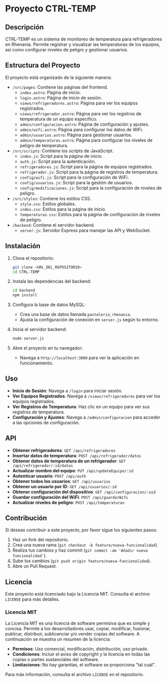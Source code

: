 # Proyecto CTRL-TEMP

## Descripción
CTRL-TEMP es un sistema de monitoreo de temperatura para refrigeradores en Rhenania. Permite registrar y visualizar las temperaturas de los equipos, así como configurar niveles de peligro y gestionar usuarios.

## Estructura del Proyecto
El proyecto está organizado de la siguiente manera:

- `/src/pages`: Contiene las páginas del frontend.
  - `index.astro`: Página de inicio.
  - `login.astro`: Página de inicio de sesión.
  - `views/refrigeradores.astro`: Página para ver los equipos registrados.
  - `views/refrigerador.astro`: Página para ver los registros de temperatura de un equipo específico.
  - `admin/configuracion.astro`: Página de configuración y ajustes.
  - `admin/wifi.astro`: Página para configurar los datos de WiFi.
  - `admin/usuarios.astro`: Página para gestionar usuarios.
  - `admin/temperaturas.astro`: Página para configurar los niveles de peligro de temperatura.
- `/src/scripts`: Contiene los scripts de JavaScript.
  - `index.js`: Script para la página de inicio.
  - `auth.js`: Script para la autenticación.
  - `refrigeradores.js`: Script para la página de equipos registrados.
  - `refrigerador.js`: Script para la página de registros de temperatura.
  - `config/wifi.js`: Script para la configuración de WiFi.
  - `config/usuarios.js`: Script para la gestión de usuarios.
  - `config/modificaciones.js`: Script para la configuración de niveles de peligro.
- `/src/styles`: Contiene los estilos CSS.
  - `style.css`: Estilos globales.
  - `index.css`: Estilos para la página de inicio.
  - `temperaturas.css`: Estilos para la página de configuración de niveles de peligro.
- `/backend`: Contiene el servidor backend.
  - `server.js`: Servidor Express para manejar las API y WebSocket.

## Instalación
1. Clona el repositorio:
   ```bash
   git clone <URL_DEL_REPOSITORIO>
   cd CTRL-TEMP
   ```

2. Instala las dependencias del backend:
   ```bash
   cd backend
   npm install
   ```

3. Configura la base de datos MySQL:
   - Crea una base de datos llamada `pasteleria_rhenania`.
   - Ajusta la configuración de conexión en `server.js` según tu entorno.

4. Inicia el servidor backend:
   ```bash
   node server.js
   ```

5. Abre el proyecto en tu navegador:
   - Navega a `http://localhost:3000` para ver la aplicación en funcionamiento.

## Uso
- **Inicio de Sesión**: Navega a `/login` para iniciar sesión.
- **Ver Equipos Registrados**: Navega a `/views/refrigeradores` para ver los equipos registrados.
- **Ver Registros de Temperatura**: Haz clic en un equipo para ver sus registros de temperatura.
- **Configuración y Ajustes**: Navega a `/admin/configuracion` para acceder a las opciones de configuración.

## API
- **Obtener refrigeradores**: `GET /api/refrigeradores`
- **Insertar datos de temperatura**: `POST /api/refrigerador/datos`
- **Obtener datos de temperatura de un refrigerador**: `GET /api/refrigerador/:id/datos`
- **Actualizar nombre del equipo**: `PUT /api/updateEquipo/:id`
- **Autenticar usuario**: `POST /api/auth`
- **Obtener todos los usuarios**: `GET /api/usuarios`
- **Obtener un usuario por ID**: `GET /api/usuarios/:id`
- **Obtener configuración del dispositivo**: `GET /api/configuracion/:uid`
- **Guardar configuración del WiFi**: `POST /api/guardarWifi`
- **Actualizar niveles de peligro**: `POST /api/temperaturas`

## Contribución
Si deseas contribuir a este proyecto, por favor sigue los siguientes pasos:
1. Haz un fork del repositorio.
2. Crea una nueva rama (`git checkout -b feature/nueva-funcionalidad`).
3. Realiza tus cambios y haz commit (`git commit -am 'Añadir nueva funcionalidad'`).
4. Sube tus cambios (`git push origin feature/nueva-funcionalidad`).
5. Abre un Pull Request.

## Licencia
Este proyecto está licenciado bajo la Licencia MIT. Consulta el archivo `LICENSE` para más detalles.

### Licencia MIT
La Licencia MIT es una licencia de software permisiva que es simple y concisa. Permite a los desarrolladores usar, copiar, modificar, fusionar, publicar, distribuir, sublicenciar y/o vender copias del software. A continuación se muestra un resumen de la licencia:

- **Permisos**: Uso comercial, modificación, distribución, uso privado.
- **Condiciones**: Incluir el aviso de copyright y la licencia en todas las copias o partes sustanciales del software.
- **Limitaciones**: No hay garantías, el software se proporciona "tal cual".

Para más información, consulta el archivo `LICENSE` en el repositorio.
